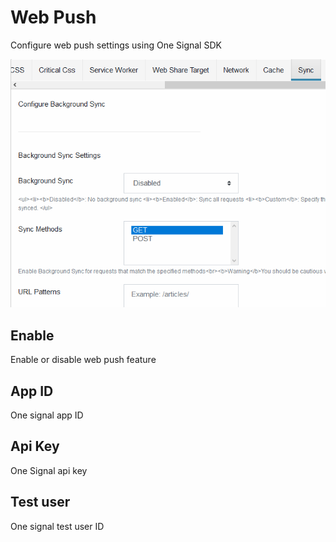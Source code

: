 # Web Push

Configure web push settings using One Signal SDK

![Background sync settings](./img/background-sync-settings.PNG)

## Enable

Enable or disable web push feature

## App ID

One signal app ID

## Api Key

One Signal api key

## Test user

One signal test user ID

